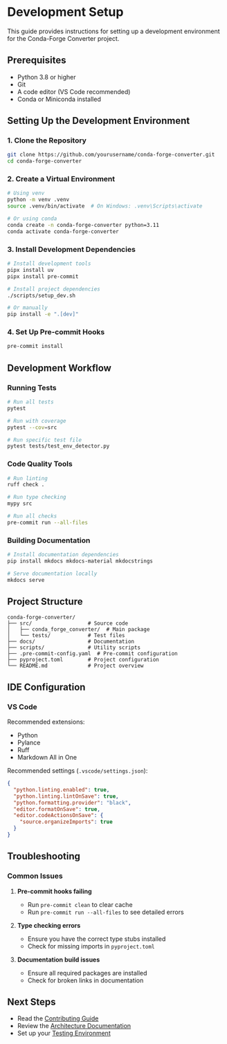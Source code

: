 # Development Setup

This guide provides instructions for setting up a development environment for the Conda-Forge Converter project.

## Prerequisites

- Python 3.8 or higher
- Git
- A code editor (VS Code recommended)
- Conda or Miniconda installed

## Setting Up the Development Environment

### 1. Clone the Repository

```bash
git clone https://github.com/yourusername/conda-forge-converter.git
cd conda-forge-converter
```

### 2. Create a Virtual Environment

```bash
# Using venv
python -m venv .venv
source .venv/bin/activate  # On Windows: .venv\Scripts\activate

# Or using conda
conda create -n conda-forge-converter python=3.11
conda activate conda-forge-converter
```

### 3. Install Development Dependencies

```bash
# Install development tools
pipx install uv
pipx install pre-commit

# Install project dependencies
./scripts/setup_dev.sh

# Or manually
pip install -e ".[dev]"
```

### 4. Set Up Pre-commit Hooks

```bash
pre-commit install
```

## Development Workflow

### Running Tests

```bash
# Run all tests
pytest

# Run with coverage
pytest --cov=src

# Run specific test file
pytest tests/test_env_detector.py
```

### Code Quality Tools

```bash
# Run linting
ruff check .

# Run type checking
mypy src

# Run all checks
pre-commit run --all-files
```

### Building Documentation

```bash
# Install documentation dependencies
pip install mkdocs mkdocs-material mkdocstrings

# Serve documentation locally
mkdocs serve
```

## Project Structure

```text
conda-forge-converter/
├── src/                  # Source code
│   ├── conda_forge_converter/  # Main package
│   └── tests/            # Test files
├── docs/                 # Documentation
├── scripts/              # Utility scripts
├── .pre-commit-config.yaml  # Pre-commit configuration
├── pyproject.toml        # Project configuration
└── README.md             # Project overview
```

## IDE Configuration

### VS Code

Recommended extensions:

- Python
- Pylance
- Ruff
- Markdown All in One

Recommended settings (`.vscode/settings.json`):

```json
{
  "python.linting.enabled": true,
  "python.linting.lintOnSave": true,
  "python.formatting.provider": "black",
  "editor.formatOnSave": true,
  "editor.codeActionsOnSave": {
    "source.organizeImports": true
  }
}
```

## Troubleshooting

### Common Issues

1. **Pre-commit hooks failing**

   - Run `pre-commit clean` to clear cache
   - Run `pre-commit run --all-files` to see detailed errors

1. **Type checking errors**

   - Ensure you have the correct type stubs installed
   - Check for missing imports in `pyproject.toml`

1. **Documentation build issues**

   - Ensure all required packages are installed
   - Check for broken links in documentation

## Next Steps

- Read the [Contributing Guide](contributing.md)
- Review the [Architecture Documentation](architecture.md)
- Set up your [Testing Environment](testing.md)
